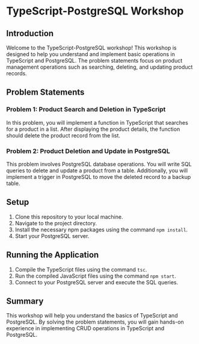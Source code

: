 # TypeScript-PostgreSQL Workshop

## Introduction

Welcome to the TypeScript-PostgreSQL workshop! This workshop is designed to help you understand and implement basic operations in TypeScript and PostgreSQL. The problem statements focus on product management operations such as searching, deleting, and updating product records.

## Problem Statements

### Problem 1: Product Search and Deletion in TypeScript

In this problem, you will implement a function in TypeScript that searches for a product in a list. After displaying the product details, the function should delete the product record from the list.

### Problem 2: Product Deletion and Update in PostgreSQL

This problem involves PostgreSQL database operations. You will write SQL queries to delete and update a product from a table. Additionally, you will implement a trigger in PostgreSQL to move the deleted record to a backup table.

## Setup

1. Clone this repository to your local machine.
2. Navigate to the project directory.
3. Install the necessary npm packages using the command `npm install`.
4. Start your PostgreSQL server.

## Running the Application

1. Compile the TypeScript files using the command `tsc`.
2. Run the compiled JavaScript files using the command `npm start`.
3. Connect to your PostgreSQL server and execute the SQL queries.

## Summary

This workshop will help you understand the basics of TypeScript and PostgreSQL. By solving the problem statements, you will gain hands-on experience in implementing CRUD operations in TypeScript and PostgreSQL.
